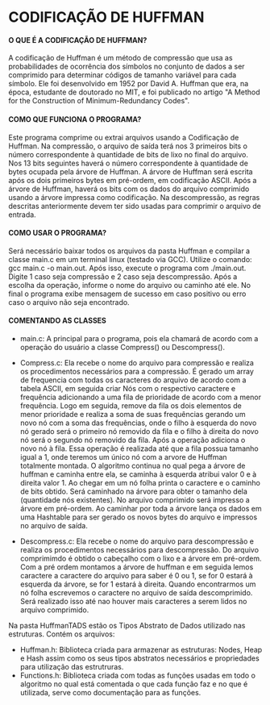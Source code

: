 # CODIFICAÇÃO DE HUFFMAN

#### O QUE É A CODIFICAÇÃO DE HUFFMAN?

A codificação de Huffman é um método de compressão que usa as probabilidades de ocorrência dos símbolos no conjunto de dados a ser comprimido para determinar códigos de tamanho variável para cada símbolo. Ele foi desenvolvido em 1952 por David A. Huffman que era, na época, estudante de doutorado no MIT, e foi publicado no artigo "A Method for the Construction of Minimum-Redundancy Codes". 

#### COMO QUE FUNCIONA O PROGRAMA? 
Este programa comprime ou extrai arquivos usando a Codificação de Huffman. Na compressão, o arquivo de saída terá nos 3 primeiros bits o número correspondente à quantidade de bits de lixo no final do arquivo. Nos 13 bits seguintes haverá o número correspondente à
quantidade de bytes ocupada pela árvore de Huffman. A árvore de Huffman será escrita após os dois primeiros bytes em pré-ordem, em codificação ASCII. Após a árvore de Huffman, haverá os bits com os dados do arquivo comprimido usando a árvore impressa
como codificação. Na descompressão, as regras descritas anteriormente devem ter sido usadas para comprimir o arquivo de entrada.

#### COMO USAR O PROGRAMA?
Será necessário baixar todos os arquivos da pasta Huffman e compilar a classe main.c em um terminal linux (testado via GCC). Utilize o comando: gcc main.c -o main.out. Após isso, execute o programa com ./main.out. Digite 1 caso seja compressão e 2 caso seja descompressão. Após a escolha da operação, informe o nome do arquivo ou caminho até ele. No final o programa exibe mensagem de sucesso em caso positivo ou erro caso o arquivo não seja encontrado.

#### COMENTANDO AS CLASSES
* main.c: A principal para o programa, pois ela chamará de acordo com a operação do usuário a classe Compress() ou Descompress().

* Compress.c: Ela recebe o nome do arquivo para compressão e realiza os procedimentos necessários para a compressão. É gerado um array de frequencia com todas os caracteres do arquivo de acordo com a tabela ASCII, em seguida criar Nós com o respectivo caractere e frequência adicionando a uma fila de prioridade de acordo com a menor frequência. Logo em seguida, remove da fila os dois elementos de menor prioridade e realiza a soma de suas frequências gerando um novo nó com a soma das frequências, onde o filho à esquerda do novo nó gerado será o primeiro nó removido da fila e o filho à direita do novo nó será o segundo nó removido da fila. Após a operação adiciona o novo nó à fila. Essa operação é realizada até que a fila possua tamanho igual a 1, onde teremos um único nó com a arvore de Huffman totalmente montada. O algoritmo continua no qual pega a árvore de huffman e caminha entre ela, se caminha à esquerda atribui valor 0 e à direita valor 1. Ao chegar em um nó folha printa o caractere e o caminho de bits obtido. Será caminhado na árvore para obter o tamanho dela (quantidade nós existentes). No arquivo comprimido será impresso a árvore em pré-ordem. Ao caminhar por toda a árvore lança os dados em uma Hashtable para ser gerado os novos bytes do arquivo e impressos no arquivo de saída. 

* Descompress.c: Ela recebe o nome do arquivo para descompressão e realiza os procedimentos necessários para descompressão. Do arquivo comprimimdo é obtido o cabeçalho com o lixo e a árvore em pré-ordem. Com a pré ordem montamos a árvore de huffman e em seguida lemos caractere a caractere do arquivo para saber é 0 ou 1, se for 0 estará à esquerda da árvore, se for 1 estará à direita. Quando encontrarmos um nó folha escrevemos o caractere no arquivo de saída descomprimido. Será realizado isso até nao houver mais caracteres a serem lidos no arquivo comprimido.

Na pasta HuffmanTADS estão os Tipos Abstrato de Dados utilizado nas estruturas. Contém os arquivos:
* Huffman.h: Biblioteca criada para armazenar as estruturas: Nodes, Heap e Hash assim como os seus tipos abstratos necessários e propriedades para utilização das estrutruras.
* Functions.h: Biblioteca criada com todas as funções usadas em todo o algoritmo no qual está comentada o que cada função faz e no que é utilizada, serve como documentação para as funções.
